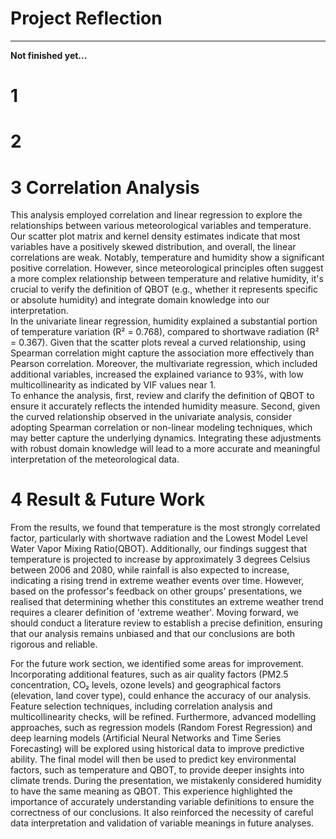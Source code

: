 # Project Reflection
------------------------------------
**Not finished yet...**  


# 1


# 2


# 3 Correlation Analysis  
This analysis employed correlation and linear regression to explore the relationships between various meteorological variables and temperature. Our scatter plot matrix and kernel density estimates indicate that most variables have a positively skewed distribution, and overall, the linear correlations are weak. Notably, temperature and humidity show a significant positive correlation. However, since meteorological principles often suggest a more complex relationship between temperature and relative humidity, it's crucial to verify the definition of QBOT (e.g., whether it represents specific or absolute humidity) and integrate domain knowledge into our interpretation.  
In the univariate linear regression, humidity explained a substantial portion of temperature variation (R² = 0.768), compared to shortwave radiation (R² = 0.367). Given that the scatter plots reveal a curved relationship, using Spearman correlation might capture the association more effectively than Pearson correlation. Moreover, the multivariate regression, which included additional variables, increased the explained variance to 93%, with low multicollinearity as indicated by VIF values near 1.   
To enhance the analysis, first, review and clarify the definition of QBOT to ensure it accurately reflects the intended humidity measure. Second, given the curved relationship observed in the univariate analysis, consider adopting Spearman correlation or non-linear modeling techniques, which may better capture the underlying dynamics. Integrating these adjustments with robust domain knowledge will lead to a more accurate and meaningful interpretation of the meteorological data.


# 4 Result & Future Work
From the results, we found that temperature is the most strongly correlated factor, particularly with shortwave radiation and the Lowest Model Level Water Vapor Mixing Ratio(QBOT). Additionally, our findings suggest that temperature is projected to increase by approximately 3 degrees Celsius between 2006 and 2080, while rainfall is also expected to increase, indicating a rising trend in extreme weather events over time. However, based on the professor's feedback on other groups' presentations, we realised that determining whether this constitutes an extreme weather trend requires a clearer definition of 'extreme weather'. Moving forward, we should conduct a literature review to establish a precise definition, ensuring that our analysis remains unbiased and that our conclusions are both rigorous and reliable.

For the future work section, we identified some areas for improvement. Incorporating additional features, such as air quality factors (PM2.5 concentration, CO₂ levels, ozone levels) and geographical factors (elevation, land cover type), could enhance the accuracy of our analysis. Feature selection techniques, including correlation analysis and multicollinearity checks, will be refined. Furthermore, advanced modelling approaches, such as regression models (Random Forest Regression) and deep learning models (Artificial Neural Networks and Time Series Forecasting) will be explored using historical data to improve predictive ability. The final model will then be used to predict key environmental factors, such as temperature and QBOT, to provide deeper insights into climate trends. 
During the presentation, we mistakenly considered humidity to have the same meaning as QBOT. This experience highlighted the importance of accurately understanding variable definitions to ensure the correctness of our conclusions. It also reinforced the necessity of careful data interpretation and validation of variable meanings in future analyses.
